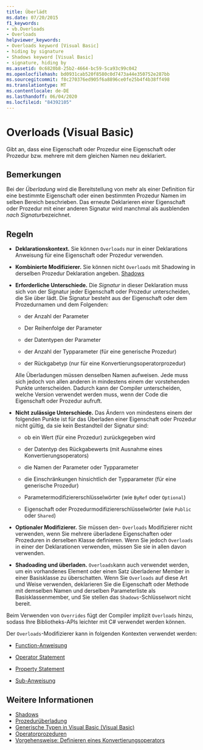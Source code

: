 ```yaml
---
title: Überlädt
ms.date: 07/20/2015
f1_keywords:
- vb.Overloads
- Overloads
helpviewer_keywords:
- Overloads keyword [Visual Basic]
- hiding by signature
- Shadows keyword [Visual Basic]
- signature, hiding by
ms.assetid: 0c6820b8-25b2-4664-bc59-5ca93c99c042
ms.openlocfilehash: bd0931cab520f8580c0d7473a44e350752e287bb
ms.sourcegitcommit: f8c270376ed905f6a8896ce0fe25b4f4b38ff498
ms.translationtype: MT
ms.contentlocale: de-DE
ms.lasthandoff: 06/04/2020
ms.locfileid: "84392105"
---
```

# <a name="overloads-visual-basic"></a>Overloads (Visual Basic)

Gibt an, dass eine Eigenschaft oder Prozedur eine Eigenschaft oder Prozedur bzw. mehrere mit dem gleichen Namen neu deklariert.

## <a name="remarks"></a>Bemerkungen

Bei der *Überladung* wird die Bereitstellung von mehr als einer Definition für eine bestimmte Eigenschaft oder einen bestimmten Prozedur Namen im selben Bereich beschrieben. Das erneute Deklarieren einer Eigenschaft oder Prozedur mit einer anderen Signatur wird manchmal als ausblenden *nach Signatur*bezeichnet.

## <a name="rules"></a>Regeln

- **Deklarationskontext.** Sie können `Overloads` nur in einer Deklarations Anweisung für eine Eigenschaft oder Prozedur verwenden.

- **Kombinierte Modifizierer.** Sie können nicht `Overloads` mit Shadowing in derselben Prozedur Deklaration angeben. [Shadows](shadows.md)

- **Erforderliche Unterschiede.** Die *Signatur* in dieser Deklaration muss sich von der Signatur jeder Eigenschaft oder Prozedur unterscheiden, die Sie über lädt. Die Signatur besteht aus der Eigenschaft oder dem Prozedurnamen und dem Folgenden:

  - der Anzahl der Parameter

  - Der Reihenfolge der Parameter

  - der Datentypen der Parameter

  - der Anzahl der Typparameter (für eine generische Prozedur)

  - der Rückgabetyp (nur für eine Konvertierungsoperatorprozedur)

  Alle Überladungen müssen denselben Namen aufweisen. Jede muss sich jedoch von allen anderen in mindestens einem der vorstehenden Punkte unterscheiden. Dadurch kann der Compiler unterscheiden, welche Version verwendet werden muss, wenn der Code die Eigenschaft oder Prozedur aufruft.

- **Nicht zulässige Unterschiede.** Das Ändern von mindestens einem der folgenden Punkte ist für das Überladen einer Eigenschaft oder Prozedur nicht gültig, da sie kein Bestandteil der Signatur sind:

  - ob ein Wert (für eine Prozedur) zurückgegeben wird

  - der Datentyp des Rückgabewerts (mit Ausnahme eines Konvertierungsoperators)

  - die Namen der Parameter oder Typparameter

  - die Einschränkungen hinsichtlich der Typparameter (für eine generische Prozedur)

  - Parametermodifiziererschlüsselwörter (wie `ByRef` oder `Optional`)

  - Eigenschaft oder Prozedurmodifiziererschlüsselwörter (wie `Public` oder `Shared`)

- **Optionaler Modifizierer.** Sie müssen den- `Overloads` Modifizierer nicht verwenden, wenn Sie mehrere überladene Eigenschaften oder Prozeduren in derselben Klasse definieren. Wenn Sie jedoch `Overloads` in einer der Deklarationen verwenden, müssen Sie sie in allen davon verwenden.

- **Shadoading und überladen.** `Overloads`kann auch verwendet werden, um ein vorhandenes Element oder einen Satz überladener Member in einer Basisklasse zu überschatten. Wenn Sie `Overloads` auf diese Art und Weise verwenden, deklarieren Sie die Eigenschaft oder Methode mit demselben Namen und derselben Parameterliste als Basisklassenmember, und Sie stellen das `Shadows`-Schlüsselwort nicht bereit.

Beim Verwenden von `Overrides` fügt der Compiler implizit `Overloads` hinzu, sodass Ihre Bibliotheks-APIs leichter mit C# verwendet werden können.

Der `Overloads`-Modifizierer kann in folgenden Kontexten verwendet werden:

- [Function-Anweisung](../statements/function-statement.md)

- [Operator Statement](../statements/operator-statement.md)

- [Property Statement](../statements/property-statement.md)

- [Sub-Anweisung](../statements/sub-statement.md)

## <a name="see-also"></a>Weitere Informationen

- [Shadows](shadows.md)
- [Prozedurüberladung](../../programming-guide/language-features/procedures/procedure-overloading.md)
- [Generische Typen in Visual Basic (Visual Basic)](../../programming-guide/language-features/data-types/generic-types.md)
- [Operatorprozeduren](../../programming-guide/language-features/procedures/operator-procedures.md)
- [Vorgehensweise: Definieren eines Konvertierungsoperators](../../programming-guide/language-features/procedures/how-to-define-a-conversion-operator.md)
